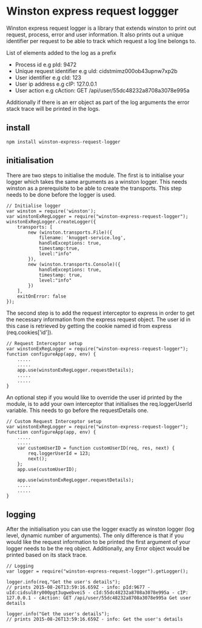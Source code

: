 # Winston express request loggger
Winston express request logger is a library that extends winston to print out request, process, error and user information. It also prints out a unique identifier per request to be able to track which request a log line belongs to.

List of elements added to the log as a prefix
* Process id e.g pId: 9472
* Unique request identifier e.g uId: cidstmimz000ob43upnw7xp2b
* User identifier e.g cId: 123
* User ip address e.g cIP: 127.0.0.1
* User action e.g cAction: GET /api/user/55dc48232a8708a3078e995a

Additionally if there is an err object as part of the log arguments the error stack trace will be printed in the logs.

## install ##
`npm install winston-express-request-logger`

## initialisation ##
There are two steps to initialise the module.
The first is to initialise your logger which takes the same arguments as a winston logger. This needs winston as a prerequisite to be able to create the transports. This step needs to be done before the logger is used.

```
// Initialise logger
var winston = require('winston');
var winstonExRegLogger = require("winston-express-request-logger");
winstonExRegLogger.createLogger({
    transports: [
        new (winston.transports.File)({
            filename: 'knugget-service.log',
            handleExceptions: true,
            timestamp:true,
            level:"info"
        }),
        new (winston.transports.Console)({
            handleExceptions: true,
            timestamp: true,
            level:"info"
        })
    ],
    exitOnError: false
});
```

The second step is to add the request interceptor to express in order to get the necessary information from the express request object. The user id in this case is retrieved by getting the cookie named id from express (req.cookies['id']).

```
// Request Interceptor setup
var winstonExRegLogger = require("winston-express-request-logger");
function configureApp(app, env) {
	.....
	.....
	app.use(winstonExRegLogger.requestDetails);
	.....
	.....
}

```

An optional step if you would like to override the user id printed by the module, is to add your own interceptor that initialises the req.loggerUserId variable. This needs to go before the requestDetails one.

```
// Custom Request Interceptor setup
var winstonExRegLogger = require("winston-express-request-logger");
function configureApp(app, env) {
	.....
	.....
	var customUserID = function customUserID(req, res, next) {
        req.loggerUserId = 123;
        next();
    };
    app.use(customUserID);

	app.use(winstonExRegLogger.requestDetails);
	.....
	.....
}
```

## logging ##
After the initialisation you can use the logger exactly as winston logger (log level, dynamic number of arguments). The only difference is that if you would like the request information to be printed the first argument of your logger needs to be the req object. Additionally, any Error object would be printed based on its stack trace.

```
// Logging
var logger = require("winston-express-request-logger").getLogger();

logger.info(req,"Get the user's details"); 
// prints 2015-08-26T13:59:16.659Z - info: pId:9677 - uId:cidsul8ry000pgt3ugwebvei5 - cId:55dc48232a8708a3078e995a - cIP: 127.0.0.1 - cAction: GET /api/user/55dc48232a8708a3078e995a Get user details

logger.info("Get the user's details");
// prints 2015-08-26T13:59:16.659Z - info: Get the user's details
```
